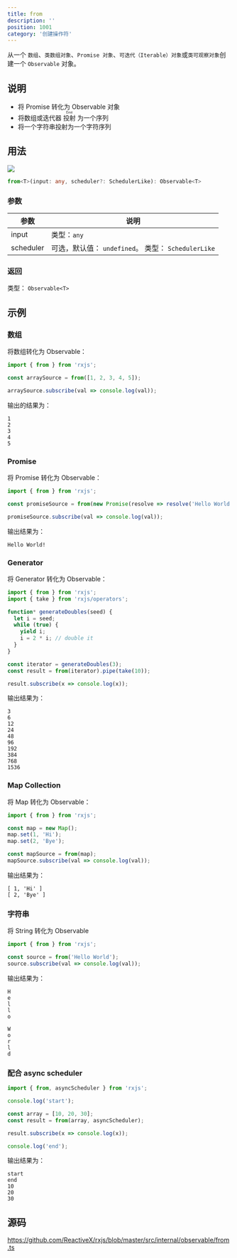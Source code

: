 ```yaml
---
title: from
description: ''
position: 1001
category: '创建操作符'
---
```


<alert>

从一个 `数组`、`类数组对象`、`Promise 对象`、`可迭代（Iterable）对象`或`类可观察对象`创建一个 `Observable` 对象。

</alert>

## 说明

- 将 Promise 转化为 Observable 对象
- 将数组或迭代器 <ruby>投射<rp>（</rp><rt>Emit</rt><rp>）</rp></ruby> 为一个序列
- 将一个字符串投射为一个字符序列

## 用法

![](https://rxjs.dev/assets/images/marble-diagrams/from.png)

```ts
from<T>(input: any, scheduler?: SchedulerLike): Observable<T>
```

### 参数

| 参数      | 说明                                                |
| --------- | --------------------------------------------------- |
| input     | 类型：`any`                                         |
| scheduler | 可选，默认值： `undefined`。 类型： `SchedulerLike` |

### 返回

类型： `Observable<T>`

## 示例

### 数组

将数组转化为 Observable：

```ts
import { from } from 'rxjs';

const arraySource = from([1, 2, 3, 4, 5]);

arraySource.subscribe(val => console.log(val));
```

输出的结果为：

```
1
2
3
4
5
```

### Promise

将 Promise 转化为 Observable：

```ts
import { from } from 'rxjs';

const promiseSource = from(new Promise(resolve => resolve('Hello World!')));

promiseSource.subscribe(val => console.log(val));
```

输出结果为：

```
Hello World!
```

### Generator

将 Generator 转化为 Observable：

```ts
import { from } from 'rxjs';
import { take } from 'rxjs/operators';

function* generateDoubles(seed) {
  let i = seed;
  while (true) {
    yield i;
    i = 2 * i; // double it
  }
}

const iterator = generateDoubles(3);
const result = from(iterator).pipe(take(10));

result.subscribe(x => console.log(x));
```

输出结果为：

```
3
6
12
24
48
96
192
384
768
1536
```

### Map Collection

将 Map 转化为 Observable：

```ts
import { from } from 'rxjs';

const map = new Map();
map.set(1, 'Hi');
map.set(2, 'Bye');

const mapSource = from(map);
mapSource.subscribe(val => console.log(val));
```

输出结果为：

```
[ 1, 'Hi' ]
[ 2, 'Bye' ]
```

### 字符串

将 String 转化为 Observable

```ts
import { from } from 'rxjs';

const source = from('Hello World');
source.subscribe(val => console.log(val));
```

输出结果为：

```
H
e
l
l
o

W
o
r
l
d
```

### 配合 async scheduler

```ts
import { from, asyncScheduler } from 'rxjs';

console.log('start');

const array = [10, 20, 30];
const result = from(array, asyncScheduler);

result.subscribe(x => console.log(x));

console.log('end');
```

输出结果为：

```
start
end
10
20
30
```

## 源码

<https://github.com/ReactiveX/rxjs/blob/master/src/internal/observable/from.ts>
